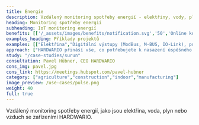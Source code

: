 ```yaml
---
title: Energie
description: Vzdálený monitoring spotřeby energií - elektřiny, vody, plynu nebo stlačeného vzduchu se zařízeními HARDWARIO.
heading: Monitoring spotřeby energií
subheading: IoT monitoring energií
benefits: [['/_assets/images/benefits/notification.svg','50','Online kontrola spotřeby','Získáte online informace o aktuální i dlouhodobé spotřebě, najdete nestandardní situace.'],['/_assets/images/benefits/devices.svg','100','Optimalizace spotřeby','Na základě získanách dat můžete spotřebu energií optimalizovat a snížit tak energetické náklady'],['/_assets/images/benefits/simple.svg','50','Zefektivnění operativy','Automatickým odečtem energií ušetříte náklady vynaložené za ruční sběr dat.']]
examples_heading: Příklady projektů
examples: [["Elektřina","Digitální výstupy (ModBus, M-BUS, IO-Link), pulsní měření, proudové senzory"],["Plyn","Pulsní měření, digitální výstupy (ModBus, IO-Link)"],["Voda","Pulsní měření, digitální výstupy (ModBus, IO-Link)"],["Vzduch","Pulsní měření, digitální výstupy (ModBus, IO-Link)"]]
approach: ["HARDWARIO přináší vše, co potřebujete k nasazení úspěšného projektu IoT monitoringu energií - od zařízení po cloudové prostředí a API.","Naše nabídka produktů a služeb zahrnuje IoT zařízení a senzory, jednoduše připojitelné odkukoliv k internetu prostřednictvím LPWAN sítí, konektivitu, cloudové prostředí pro správu zařízení a&nbsp;API pro integraci s dalšími systémy."]
study: "/case-studies/surun"
consultation: Pavel Hübner, CEO HARDWARIO
cons_img: pavel.jpg
cons_link: https://meetings.hubspot.com/pavel-hubner
category: ["agriculture","construction","indoor","manufacturing"]
image_preview: /use-cases/pulse.png
weight: 40
full: true
---
```


Vzdálený monitoring spotřeby energií, jako jsou elektřina, voda, plyn nebo vzduch se zařízeními HARDWARIO.